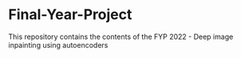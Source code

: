 # Final-Year-Project
This repository contains the contents of the FYP 2022 - Deep image inpainting using autoencoders
